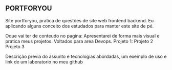## PORTFORYOU

Site portforyou, pratica de questões de site web frontend backend.
Eu aplicando alguns conceito dos estudados para manter este site de pé.

Oque vai ter de conteudo no pagina: Apresentarei de forma mais visual e pratica meus projetos.
Voltados para area Devops.
Projeto 1:
Projeto 2
Projeto 3 

 Descrição previa do assunto e tecnologias abordadas, um exemplo de uso e link de um laboratorio no meu  github

